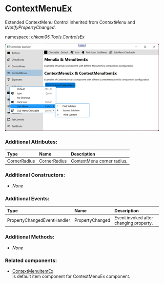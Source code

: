 # ContextMenuEx
Extended ContextMenu Control inherited from _ContextMenu_ and _INotifyPropertyChanged_.

namespace: _chkam05.Tools.ControlsEx_

![ContextMenuEx Examples 1 (Images/ContextMenu1.png)](../Images/ContextMenu1.png)

### Additional Attributes:

| Type         | Name         | Description |
|:-------------|:-------------|:------------|
| CornerRadius | CornerRadius | ContextMenu corner radius. |

### Additional Constructors:

- _None_

### Additional Events:

| Type                        | Name             | Description |
|:----------------------------|:-----------------|:------------|
| PropertyChangedEventHandler | PropertyChanged  | Event invoked after changing property. |

### Additional Methods:

- _None_

### Related components:

- [ContextMenuItemEx](ContextMenuItemEx.md)  
Is default item component for ContextMenuEx component.
